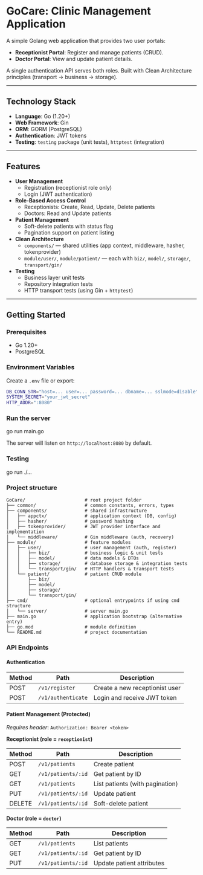 # GoCare: Clinic Management Application

A simple Golang web application that provides two user portals:

- **Receptionist Portal**: Register and manage patients (CRUD).
- **Doctor Portal**: View and update patient details.

A single authentication API serves both roles. Built with Clean Architecture principles (transport → business → storage).

---

## Technology Stack

- **Language**: Go (1.20+)
- **Web Framework**: Gin
- **ORM**: GORM (PostgreSQL)
- **Authentication**: JWT tokens
- **Testing**: `testing` package (unit tests), `httptest` (integration)

---

## Features

- **User Management**
    - Registration (receptionist role only)
    - Login (JWT authentication)
- **Role-Based Access Control**
    - Receptionists: Create, Read, Update, Delete patients
    - Doctors: Read and Update patients
- **Patient Management**
    - Soft-delete patients with status flag
    - Pagination support on patient listing
- **Clean Architecture**
    - `components/` — shared utilities (app context, middleware, hasher, tokenprovider)
    - `module/user/`, `module/patient/` — each with `biz/`, `model/`, `storage/`, `transport/gin/`
- **Testing**
    - Business layer unit tests
    - Repository integration tests
    - HTTP transport tests (using Gin + `httptest`)

---

## Getting Started

### Prerequisites

- Go 1.20+
- PostgreSQL

### Environment Variables

Create a `.env` file or export:

```bash
DB_CONN_STR="host=... user=... password=... dbname=... sslmode=disable"
SYSTEM_SECRET="your_jwt_secret"
HTTP_ADDR=":8080"
```

### Run the server
go run main.go

The server will listen on `http://localhost:8080` by default.
### Testing
go run ./...

### Project structure

```text
GoCare/                      # root project folder
├── common/                  # common constants, errors, types
├── components/              # shared infrastructure
│   ├── appctx/              # application context (DB, config)
│   ├── hasher/              # password hashing
│   ├── tokenprovider/       # JWT provider interface and implementation
│   └── middleware/          # Gin middleware (auth, recovery)
├── module/                  # feature modules
│   ├── user/                # user management (auth, register)
│   │   ├── biz/             # business logic & unit tests
│   │   ├── model/           # data models & DTOs
│   │   ├── storage/         # database storage & integration tests
│   │   └── transport/gin/   # HTTP handlers & transport tests
│   └── patient/             # patient CRUD module
│       ├── biz/
│       ├── model/
│       ├── storage/
│       └── transport/gin/
├── cmd/                     # optional entrypoints if using cmd structure
│   └── server/              # server main.go
├── main.go                  # application bootstrap (alternative entry)
├── go.mod                   # module definition
└── README.md                # project documentation
```

### API Endpoints

#### Authentication

| Method | Path               | Description                    |
| ------ | ------------------ | ------------------------------ |
| POST   | `/v1/register`     | Create a new receptionist user |
| POST   | `/v1/authenticate` | Login and receive JWT token    |

#### Patient Management (Protected)

_Requires header_: `Authorization: Bearer <token>`

**Receptionist (role = `receptionist`)**

| Method | Path               | Description                     |
| ------ | ------------------ | ------------------------------- |
| POST   | `/v1/patients`     | Create patient                  |
| GET    | `/v1/patients/:id` | Get patient by ID               |
| GET    | `/v1/patients`     | List patients (with pagination) |
| PUT    | `/v1/patients/:id` | Update patient                  |
| DELETE | `/v1/patients/:id` | Soft-delete patient             |

**Doctor (role = `doctor`)**

| Method | Path               | Description               |
| ------ | ------------------ | ------------------------- |
| GET    | `/v1/patients`     | List patients             |
| GET    | `/v1/patients/:id` | Get patient by ID         |
| PUT    | `/v1/patients/:id` | Update patient attributes |